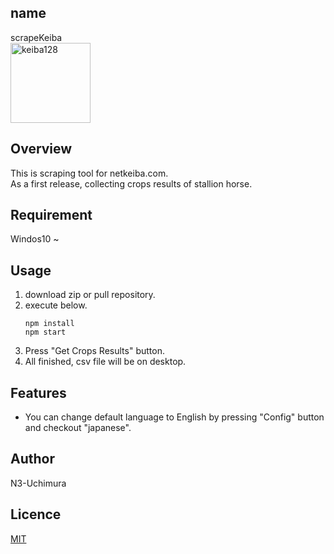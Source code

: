 ## name
scrapeKeiba    
<img width="128" height="128" alt="keiba128" src="https://github.com/user-attachments/assets/bca4a57e-745e-4810-89dc-dffbf977e253" />

## Overview
This is scraping tool for netkeiba.com.  
As a first release, collecting crops results of stallion horse.

## Requirement
Windos10 ~  

## Usage
1. download zip or pull repository.
2. execute below.
   ```
   npm install
   npm start
   ```
3. Press "Get Crops Results" button.
4. All finished, csv file will be on desktop.

## Features
+ You can change default language to English by pressing "Config" button and checkout "japanese".
  
## Author
N3-Uchimura

## Licence

[MIT](https://mit-license.org/)
